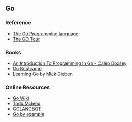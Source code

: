 Go
-------


### Reference ###

* [The Go Programming language](https://golang.org/)
* [The GO Tour](https://tour.golang.org/)

### Books  ###
* [An Introduction To Programming In Go - Caleb Doxsey](http://www.amazon.in/Introduction-Programming-Go-Caleb-Doxsey/dp/1478355824)
* [Go Bootcamp](http://www.golangbootcamp.com/)
* Learning Go by Miek Gieben


### Online Resources ###
* [Go Wiki](https://github.com/golang/go/wiki/Learn)
* [Todd Mcleod](https://www.youtube.com/user/toddmcleod)
* [GOLANGBOT](https://golangbot.com)
* [Go by example](https://gobyexample.com)







